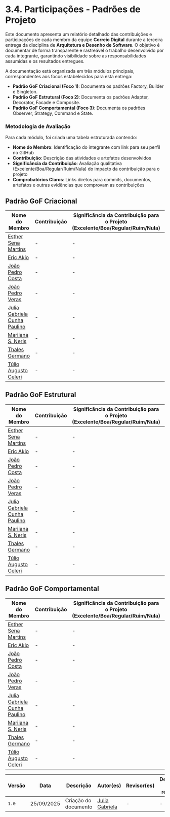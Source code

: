 # 3.4. Participações - Padrões de Projeto

Este documento apresenta um relatório detalhado das contribuições e participações de cada membro da equipe **Correio Digital** durante a terceira entrega da disciplina de **Arquitetura e Desenho de Software**. O objetivo é documentar de forma transparente e rastreável o trabalho desenvolvido por cada integrante, garantindo visibilidade sobre as responsabilidades assumidas e os resultados entregues.

A documentação está organizada em três módulos principais, correspondentes aos focos estabelecidos para esta entrega:

- **Padrão GoF Criacional (Foco 1)**: Documenta os padrões Factory, Builder e Singleton.
- **Padrão GoF Estrutural (Foco 2)**: Documenta os padrões Adapter, Decorator, Facade e Composite.
- **Padrão GoF Comportamental (Foco 3)**: Documenta os padrões Observer, Strategy, Command e State.

### Metodologia de Avaliação

Para cada módulo, foi criada uma tabela estruturada contendo:
- **Nome do Membro**: Identificação do integrante com link para seu perfil no GitHub
- **Contribuição**: Descrição das atividades e artefatos desenvolvidos
- **Significância da Contribuição**: Avaliação qualitativa (Excelente/Boa/Regular/Ruim/Nula) do impacto da contribuição para o projeto
- **Comprobatórios Claros**: Links diretos para commits, documentos, artefatos e outras evidências que comprovam as contribuições

## Padrão GoF Criacional

|Nome do Membro | Contribuição | Significância da Contribuição para o Projeto (Excelente/Boa/Regular/Ruim/Nula) | Comprobatórios Claros (com link)|
|-|-|-|-|
|[Esther Sena Martins](https://github.com/esmsena)|-|-|-|
|[Eric Akio](https://github.com/eric-kingu)|-|-|-|
|[João Pedro Costa](https://github.com/johnaopedro)|-|-|-|
|[João Pedro Veras](https://github.com/JoosPerro)|-|-|-|
|[Julia Gabriela Cunha Paulino](https://github.com/JuliaGabP)|-|-|-|
|[Mariiana S. Neris](https://github.com/Maryyscreuza)|-|-|-|
|[Thales Germano](https://github.com/thalesgvl)|-|-|-|
|[Túlio Augusto Celeri](https://github.com/TulioCeleri)|-|-|-|


## Padrão GoF Estrutural
|Nome do Membro | Contribuição | Significância da Contribuição para o Projeto (Excelente/Boa/Regular/Ruim/Nula) | Comprobatórios Claros (com link)|
|-|-|-|-|
|[Esther Sena Martins](https://github.com/esmsena)|-|-|-|
|[Eric Akio](https://github.com/eric-kingu)|-|-|-|
|[João Pedro Costa](https://github.com/johnaopedro)|-|-|-|
|[João Pedro Veras](https://github.com/JoosPerro)|-|-|-|
|[Julia Gabriela Cunha Paulino](https://github.com/JuliaGabP)|-|-|-|
|[Mariiana S. Neris](https://github.com/Maryyscreuza)|-|-|-|
|[Thales Germano](https://github.com/thalesgvl)|-|-|-|
|[Túlio Augusto Celeri](https://github.com/TulioCeleri)|-|-|-

## Padrão GoF Comportamental
|Nome do Membro | Contribuição | Significância da Contribuição para o Projeto (Excelente/Boa/Regular/Ruim/Nula) | Comprobatórios Claros (com link)|
|-|-|-|-|
|[Esther Sena Martins](https://github.com/esmsena)|-|-|-|
|[Eric Akio](https://github.com/eric-kingu)|-|-|-|
|[João Pedro Costa](https://github.com/johnaopedro)|-|-|-|
|[João Pedro Veras](https://github.com/JoosPerro)|-|-|-|
|[Julia Gabriela Cunha Paulino](https://github.com/JuliaGabP)|-|-|-|
|[Mariiana S. Neris](https://github.com/Maryyscreuza)|-|-|-|
|[Thales Germano](https://github.com/thalesgvl)|-|-|-|
|[Túlio Augusto Celeri](https://github.com/TulioCeleri)|-|-|-|

| Versão |     Data    | Descrição   | Autor(es) | Revisor(es) | Detalhes da revisão | 
| ------ | ----------- | ----------- | --------- | ----------- | --------------------|
| `1.0`  | 25/09/2025  | Criação do documento | [Julia Gabriela](https://github.com/JuliaGabP) | - | - |
